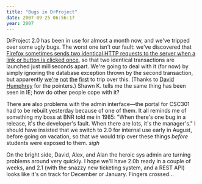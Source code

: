 ```yaml
---
title: "Bugs in DrProject"
date: 2007-09-25 06:56:17
year: 2007
---
```

DrProject 2.0 has been in use for almost a month now, and we've tripped over some ugly bugs.  The worst one isn't our fault: we've discovered that <a href="https://stanley.cdf.toronto.edu/csc49x/drproject/DrProject/mail/3482">Firefox sometimes sends two identical HTTP requests to the server when a link or button is clicked once</a>, so that two identical transactions are launched just milliseconds apart.  We're going to deal with it (for now) by simply ignoring the database exception thrown by the second transaction, but apparently <a href="https://bugzilla.mozilla.org/show_bug.cgi?id=316731#c6">we're</a> <a href="https://bugzilla.mozilla.org/show_bug.cgi?id=370868#c1">not</a> <a href="https://bugzilla.mozilla.org/show_bug.cgi?id=384364">the</a> <a href="https://bugzilla.mozilla.org/show_bug.cgi?id=61363">first</a> to trip over this.  (Thanks to <a href="http://cs.senecac.on.ca/~david.humphrey/">David Humphrey</a> for the pointers.) Shawn K. tells me the same thing has been seen in IE; how do other people cope with it?

There are also problems with the admin interface—the portal for CSC301 had to be rebuilt yesterday because of one of them.  It all reminds me of something my boss at BNR told me in 1985: "When there's one bug in a release, it's the developer's fault. When there are lots, it's the manager's."  I should have insisted that we switch to 2.0 for internal use early in August, before going on vacation, so that we would trip over these things <em>before</em> students were exposed to them. *sigh*

On the bright side, David, Alex, and Alan the heroic sys admin are turning problems around very quickly.  I hope we'll have 2.0b ready in a couple of weeks, and 2.1 (with the snazzy new ticketing system, and a REST API) looks like it's on track for December or January.  Fingers crossed...
